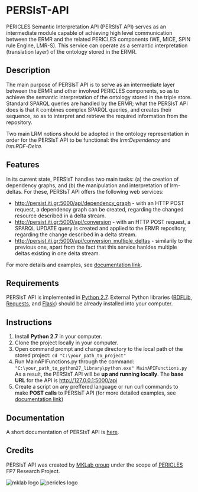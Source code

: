 # PERSIsT-API
PERICLES Semantic Interpretation API (PERSIsT API) serves as an intermediate module capable of achieving high level communication between the ERMR and the related PERICLES components (WE, MICE, SPIN rule Engine, LMR-S). This service can operate as a semantic interpretation (translation layer) of the ontology stored in the ERMR.

Description
-------------
The main purpose of PERSIsT API is to serve as an intermediate layer between the ERMR and other involved PERICLES components, so as to achieve the semantic interpretation of the ontology stored in the triple store. Standard SPARQL queries are handled by the ERMR; what the PERSIsT API does is that it combines complex SPARQL queries, and creates their sequence, so as to interpret and retrieve the required information from the repository. 

Two main LRM notions should be adopted in the ontology representation in order for the PERSIsT API to be functional: the *lrm:Dependency* and *lrm:RDF-Delta*. 

Features
-----------
In its current state, PERSIsT handles two main tasks: (a) the creation of dependency graphs, and (b) the manipulation and interpretation of lrm-deltas. For these, PERSIsT API offers the following web services:
* http://persist.iti.gr:5000/api/dependency_graph - with an HTTP POST request, a dependency graph can be created, regarding the changed resource described in a delta stream. 
* http://persist.iti.gr:5000/api/conversion - with an HTTP POST request, a SPARQL UPDATE query is created and applied to the ERMR repository, regarding the change described in a delta stream. 
* http://persist.iti.gr:5000/api/conversion_multiple_deltas - similarily to the previous one, apart from the fact that this service hanldes multiple deltas existing in one delta stream. 

For more details and examples, see [documentation link](https://goo.gl/jPY0zU).

Requirements
---------------
PERSIsT API is implemented in [Python 2.7](https://www.python.org/download/releases/2.7/).
External Python libraries ([RDFLib](http://rdflib.readthedocs.io/en/stable/gettingstarted.html), [Requests](http://docs.python-requests.org/en/master/), and [Flask](http://flask.pocoo.org/)) should be already installed into your computer. 

Instructions
--------------
1. Install **Python 2.7** in your computer.
2. Clone the project locally in your computer.
3. Open command prompt and change directory to the local path of the stored project:
    ``` cd "C:\your_path_to_project" ```
4. Run MainAPIFunctions.py through the command:
    ``` "C:\your_path_to_python27_library\python.exe" MainAPIFunctions.py ``` 
    As a result, the PERSIsT API will be **up and running locally**. The **base URL** for the API is http://127.0.0.1:5000/api
5. Create a script on any preffered language or run curl commands to make **POST calls** to PERSIsT API (for more detailed examples, see [documentation link](https://goo.gl/jPY0zU))  


Documentation
--------------
A short documentation of PERSIsT API is [here](https://goo.gl/jPY0zU).

Credits
-------------
PERSIsT API was created by <a href="http://mklab.iti.gr/" target="_blank">MKLab group</a> under the scope of <a href="http://pericles-project.eu/" target="_blank">PERICLES</a> FP7 Research Project.

![mklab logo](http://mklab.iti.gr/prophet/_static/mklab_logo.png)  ![pericles logo](http://mklab.iti.gr/prophet/_static/pericles_logo.png)
